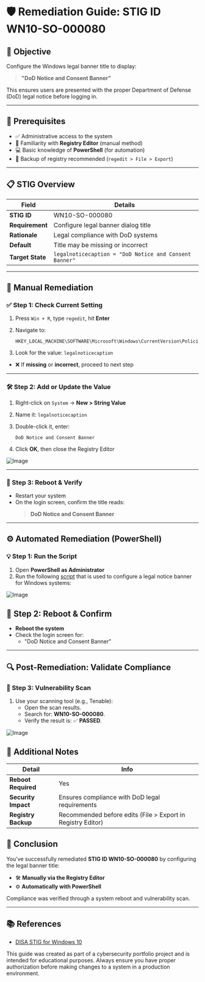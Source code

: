 # 🛡️ Remediation Guide: STIG ID WN10-SO-000080

## 🎯 Objective

Configure the Windows legal banner title to display:

> **"DoD Notice and Consent Banner"**

This ensures users are presented with the proper Department of Defense (DoD) legal notice before logging in.

---

## 🔧 Prerequisites

- ✅ Administrative access to the system  
- 🧠 Familiarity with **Registry Editor** (manual method)  
- 💻 Basic knowledge of **PowerShell** (for automation)  
- 💾 Backup of registry recommended (`regedit > File > Export`)  

---

## 📋 STIG Overview

| Field             | Details                                      |
|------------------|----------------------------------------------|
| **STIG ID**      | WN10-SO-000080                                |
| **Requirement**  | Configure legal banner dialog title          |
| **Rationale**    | Legal compliance with DoD systems            |
| **Default**      | Title may be missing or incorrect            |
| **Target State** | `legalnoticecaption = "DoD Notice and Consent Banner"` |

---

## 🧭 Manual Remediation

### ✅ Step 1: Check Current Setting

1. Press `Win + R`, type `regedit`, hit **Enter**  
2. Navigate to:

    ```
    HKEY_LOCAL_MACHINE\SOFTWARE\Microsoft\Windows\CurrentVersion\Policies\System
    ```

3. Look for the value: `legalnoticecaption`

- ❌ If **missing** or **incorrect**, proceed to next step

---

### 🛠️ Step 2: Add or Update the Value

1. Right-click on `System` → **New > String Value**  
2. Name it: `legalnoticecaption`  
3. Double-click it, enter:

    ```
    DoD Notice and Consent Banner
    ```

4. Click **OK**, then close the Registry Editor

![Image](https://i.imgur.com/PN7cieB.jpeg)

---

### 🔁 Step 3: Reboot & Verify

- Restart your system  
- On the login screen, confirm the title reads:  
  > **DoD Notice and Consent Banner**

---

## ⚙️ Automated Remediation (PowerShell)

### 💡 Step 1: Run the Script

1. Open **PowerShell as Administrator**
2. Run the following [script](WN10-SO-000080/WN10-SO-000080.ps1) that is used to configure a legal notice banner for Windows systems:

![Image](https://i.imgur.com/jiM8j5R.jpeg)

## 🔁 Step 2: Reboot & Confirm

- **Reboot the system**
- Check the login screen for:
  - "DoD Notice and Consent Banner"

---

## 🔍 Post-Remediation: Validate Compliance

### 🧪 Step 3: Vulnerability Scan

1. Use your scanning tool (e.g., Tenable):
   - Open the scan results.
   - Search for: **WN10-SO-000080**.
   - Verify the result is: ✅ **PASSED**.

![Image](https://i.imgur.com/r1J4Cux.jpeg)

## 📝 Additional Notes

| **Detail**         | **Info**                                      |
|--------------------|-----------------------------------------------|
| **Reboot Required** | Yes                                           |
| **Security Impact** | Ensures compliance with DoD legal requirements |
| **Registry Backup** | Recommended before edits (File > Export in Registry Editor) |

## 🏁 Conclusion

You’ve successfully remediated **STIG ID WN10-SO-000080** by configuring the legal banner title:

- 🛠️ **Manually via the Registry Editor**
- ⚙️ **Automatically with PowerShell**

Compliance was verified through a system reboot and vulnerability scan.

---

## 📚 References

- [DISA STIG for Windows 10](https://stigaview.com/products/win10/v3r3/)


This guide was created as part of a cybersecurity portfolio project and is intended for educational purposes. Always ensure you have proper authorization before making changes to a system in a production environment.
